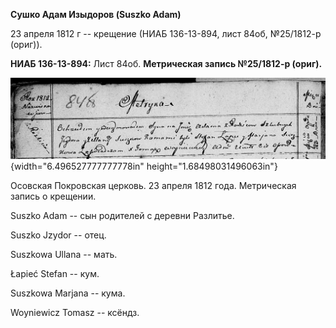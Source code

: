 **Сушко Адам Изыдоров (Suszko Adam)**

23 апреля 1812 г -- крещение (НИАБ 136-13-894, лист 84об, №25/1812-р
(ориг)).

**НИАБ 136-13-894:** Лист 84об. **Метрическая запись №25/1812-р
(ориг).**

![](./media/35b87becc5c1ab134c7eb28b5e98b9eb95de3aa5.png){width="6.496527777777778in"
height="1.68498031496063in"}

Осовская Покровская церковь. 23 апреля 1812 года. Метрическая запись о
крещении.

Suszko Adam -- сын родителей с деревни Разлитье.

Suszko Jzydor -- отец.

Suszkowa Ullana -- мать.

Łapieć Stefan -- кум.

Suszkowa Marjana -- кума.

Woyniewicz Tomasz -- ксёндз.
